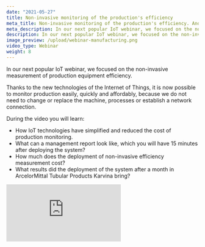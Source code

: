 ```yaml
---
date: "2021-05-27"
title: Non-invasive monitoring of the production's efficiency
meta_title: Non-invasive monitoring of the production's efficiency. And how to get results in 15 minutes | HARDWARIO Academy
meta_description: In our next popular IoT webinar, we focused on the non-invasive measurement of production equipment efficiency.
description: In our next popular IoT webinar, we focused on the non-invasive measurement of production equipment efficiency.
image_preview: /upload/webinar-manufacturing.png
video_type: Webinar
weight: 8
---
```


In our next popular IoT webinar, we focused on the non-invasive measurement of production equipment efficiency.

Thanks to the new technologies of the Internet of Things, it is now possible to monitor production easily, quickly and affordably, because we do not need to change or replace the machine, processes or establish a network connection.

During the video you will learn:
- How IoT technologies have simplified and reduced the cost of production monitoring.
- What can a management report look like, which you will have 15 minutes after deploying the system?
- How much does the deployment of non-invasive efficiency measurement cost?
- What results did the deployment of the system after a month in ArcelorMittal Tubular Products Karvina bring?

<div class = "video-container">
<iframe src="https://www.youtube.com/embed/lRikM-F8R5I?modestbranding=1&amp;showinfo=0&amp;rel=0&amp;html5=1&amp;widgetid=2" frameborder="0" allow="accelerometer; autoplay; encrypted-media; gyroscope; picture-in-picture" allowfullscreen></iframe>
</div>